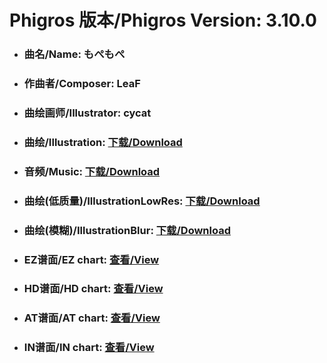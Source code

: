 
# Phigros 版本/Phigros Version:  3.10.0

- ### __曲名/Name:  もぺもぺ__

- ### __作曲者/Composer:  LeaF__

- ### __曲绘画师/Illustrator:  cycat__

- ### __曲绘/Illustration:  [下载/Download](https://github.com/Po6647A/WebAssests/releases/download/3.10.0/1087.png)__

- ### __音频/Music:  [下载/Download](https://github.com/Po6647A/WebAssests/releases/download/3.10.0/1737.ogg)__

- ### __曲绘(低质量)/IllustrationLowRes:  [下载/Download](https://github.com/Po6647A/WebAssests/releases/download/3.10.0/1579.png)__

- ### __曲绘(模糊)/IllustrationBlur:  [下载/Download](https://github.com/Po6647A/WebAssests/releases/download/3.10.0/0)__


- ### __EZ谱面/EZ chart:  [查看/View](./EZ.json/index.html)__

- ### __HD谱面/HD chart:  [查看/View](./HD.json/index.html)__

- ### __AT谱面/AT chart:  [查看/View](./AT.json/index.html)__

- ### __IN谱面/IN chart:  [查看/View](./IN.json/index.html)__

